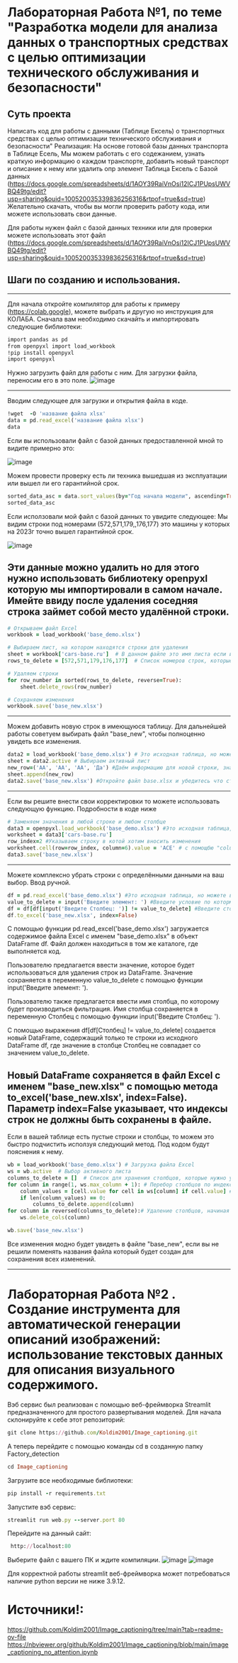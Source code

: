 # Лабораторная Работа №1, по теме "Разработка модели для анализа данных о транспортных средствах с целью оптимизации технического обслуживания и безопасности"
## Суть проекта
Написать код для  работы с данными (Таблице Ексель) о транспортных средствах с целью оптимизации технического обслуживания и безопасности"
 Реализация:
 На основе готовой базы данных транспорта в Таблице Есель, Мы можем работать с его содежанием, узнать краткую информацию о каждом транспорте,  добавить новый транспорт и описание к нему или удалить опр элемент
Таблица Ексель с Базой данных (https://docs.google.com/spreadsheets/d/1AOY39RaiVnOsi12ICJ1PUpsUWVBQ49tg/edit?usp=sharing&ouid=100520035339836256316&rtpof=true&sd=true)
Желательно  скачать, чтобы вы могли проверить работу кода, или можете использовать свои данные.

Для работы нужен файл с базой данных техники или для проверки можете использовать этот файл (https://docs.google.com/spreadsheets/d/1AOY39RaiVnOsi12ICJ1PUpsUWVBQ49tg/edit?usp=sharing&ouid=100520035339836256316&rtpof=true&sd=true)
## Шаги по созданию и использования.
-----
Для начала откройте компилятор для работы к примеру (https://colab.google), можете выбрать и другую но инструкция для КОЛАБА.
Сначала вам необходимо  скачайть и импортировать следующие библиотеки:
```Ruby
import pandas as pd
from openpyxl import load_workbook
!pip install openpyxl
import openpyxl
```
Нужно загрузить файл для работы с ним.
Для загрузки файла, переносим его в это поле.
![image](https://github.com/Vokoon/Laba1_Akimov/assets/120046709/11615305-0946-4884-a06e-f311d9691de2)

-----
Вводим следующее для загрузки и открытия файла в коде.
```Ruby
!wget  -O 'название файла xlsx'
data = pd.read_excel('название файла xlsx')
data
```
Если вы использовали файл с базой данных предоставленной мной то видите примерно это: 

![image](https://github.com/Vokoon/Laba1_Akimov/assets/120046709/ec0449e8-29d7-4cdd-8f78-ca48a27fad77)

Можем провести проверку есть ли техника вышедшая из эксплуатации или вышел ли его гарантийной срок.
```Ruby
sorted_data_asc = data.sort_values(by="Год начала модели", ascending=True)
sorted_data_asc
```
Если исползовали мой файл с базой данных то увидите следующее: Мы видим строки под номерами (572,571,179,,176,177) это машины у которых на 2023г точно вышел гарантийной срок.

![image](https://github.com/Vokoon/Laba1_Akimov/assets/120046709/bf600f70-85b7-472c-848e-a9a41eed97d3)

Эти данные можно удалить но для этого нужно использовать библиотеку openpyxl которую мы импортировали в самом начале.
Имейте ввиду после удаления соседняя строка займет собой место удалённой строки.
-----
```Ruby
# Открываем файл Excel
workbook = load_workbook('base_demo.xlsx')

# Выбираем лист, на котором находятся строки для удаления
sheet = workbook['cars-base.ru']  # В данном файле это имя листа если использовали другой файл то имя будет другое.
rows_to_delete = [572,571,179,176,177]  # Список номеров строк, которые нужно удалить

# Удаляем строки
for row_number in sorted(rows_to_delete, reverse=True):
    sheet.delete_rows(row_number)

# Сохраняем изменения
workbook.save('base_new.xlsx')
```
-----
Можем добавить новую строк в имеющуюся таблицу. Для дальнейшей работы советуем выбирать файл "base_new", чтобы полноценно увидеть все изменения.
```Ruby
data2 = load_workbook('base_demo.xlsx') # Это исходная таблица, но можете выбрать 'base_new.xlsx' которую мы создавали для сохранения изменний в предыдущей функции.
sheet = data2.active # Выбираем активный лист
new_row=('AA', 'AA', 'AA', 'Да') #Даём информацию для новой строки, значения могут быть любые, но знайте (,) разделяет значения по столбцам
sheet.append(new_row)
data2.save('base_new.xlsx') #Откройте файл base.xlsx и убедитесь что строка под этим номером пропала и была автоматически заменена соседом рядом
```
-----
Если вы решите внести свои корректировки то можете использовать следующую функцию. Подробности в коде ниже
```Ruby
# Заменяем значения в любой строке и любом столбце
data3 = openpyxl.load_workbook('base_demo.xlsx') #Это исходная таблица, но можете выбрать 'base_new.xlsx'
worksheet = data3['cars-base.ru']
row_index=2 #Указываем строку в котой хотим вносить изменения
worksheet.cell(row=row_index, column=6).value = 'ACE' # с помощбю "column=6" Указываем столбец в которой хотим вносить изменения
data3.save('base_new.xlsx')
```
-----
Можете комплексно убрать строки с определёнными данными на ваш выбор. Ввод ручной.
```Ruby
df = pd.read_excel('base_demo.xlsx') #Это исходная таблица, но можете выбрать 'base_new.xlsx'
value_to_delete = input('Введите элемент: ') #Введите условие по которму функция будет удалять строки
df = df[df[input('Введите Столбец: ')] != value_to_delete] #Введите столбец впределах которого функция будет удалять строки
df.to_excel('base_new.xlsx', index=False)
```
С помощью функции pd.read_excel('base_demo.xlsx') загружается содержимое файла Excel с именем "base_demo.xlsx" в объект DataFrame df. Файл должен находиться в том же каталоге, где выполняется код.

Пользователю предлагается ввести значение, которое будет использоваться для удаления строк из DataFrame. Значение сохраняется в переменную value_to_delete с помощью функции input('Введите элемент: ').

Пользователю также предлагается ввести имя столбца, по которому будет производиться фильтрация. Имя столбца сохраняется в переменную Столбец с помощью функции input('Введите Столбец: ').

С помощью выражения df[df[Столбец] != value_to_delete] создается новый DataFrame, содержащий только те строки из исходного DataFrame df, где значение в столбце Столбец не совпадает со значением value_to_delete.

Новый DataFrame сохраняется в файл Excel с именем "base_new.xlsx" с помощью метода to_excel('base_new.xlsx', index=False). Параметр index=False указывает, что индексы строк не должны быть сохранены в файле.
-----
Если в вашей таблице есть пустые строки и столбцы, то можем это быстро подчистить исползуя следующий метод. Под кодом будут пояснения к нему.
```Ruby
wb = load_workbook('base_demo.xlsx') # Загрузка файла Excel
ws = wb.active  # Выбор активного листа
columns_to_delete = []  # Список для хранения столбцов, которые нужно удалить
for column in range(1, ws.max_column + 1): # Перебор столбцов по индексу (начиная с 1)
    column_values = [cell.value for cell in ws[column] if cell.value] # Проверка, есть ли значения в столбце
    if len(column_values) == 0:
        columns_to_delete.append(column)
for column in reversed(columns_to_delete):# Удаление столбцов, начиная с последнего, чтобы избежать сдвига индексов
    ws.delete_cols(column)

wb.save('base_new.xlsx')
```
Все изменения модно будет увидеть в файле "base_new", если вы не решили поменять названия файла который будет создан для сохранения всех изменений.

-----
# Лабораторная Работа №2 . Создание инструмента для автоматической генерации описаний изображений: использование текстовых данных для описания визуального содержимого.
Вэб сервис был реализован  с помощью веб-фреймворка Streamlit предназначенного для простого развертывания моделей.
Для начала склонируйте к себе этот репозиторий:
```Ruby
git clone https://github.com/Koldim2001/Image_captioning.git
```
А теперь перейдите с помощью команды cd в созданную папку Factory_detection
```Ruby
cd Image_captioning
```
Загрузите все необходимые библиотеки:
```Ruby
pip install -r requirements.txt
```
Запустите вэб сервис:
```Ruby
streamlit run web.py --server.port 80
```
Перейдите на данный сайт:
```Ruby
 http://localhost:80
```
Выберите файл с вашего ПК и ждите компиляции.
![image](https://github.com/Vokoon/Laba1_Akimov/assets/120046709/e89c4caa-35fd-4d4c-883f-4b9dcef1d073)
![image](https://github.com/Vokoon/Laba1_Akimov/assets/120046709/0a92dac4-699e-4b17-8e2b-ecba38904bb5)

Для корректной работы streamlit веб-фреймворка может потребоваться наличие python версии не ниже 3.9.12.

# Источники!:
https://github.com/Koldim2001/Image_captioning/tree/main?tab=readme-ov-file
https://nbviewer.org/github/Koldim2001/Image_captioning/blob/main/image_captioning_no_attention.ipynb
